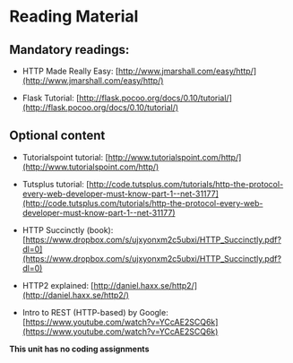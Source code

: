 # Reading Material

## Mandatory readings:

* HTTP Made Really Easy: [http://www.jmarshall.com/easy/http/](http://www.jmarshall.com/easy/http/)

* Flask Tutorial: [http://flask.pocoo.org/docs/0.10/tutorial/](http://flask.pocoo.org/docs/0.10/tutorial/)

## Optional content

* Tutorialspoint tutorial: [http://www.tutorialspoint.com/http/](http://www.tutorialspoint.com/http/)

* Tutsplus tutorial: [http://code.tutsplus.com/tutorials/http-the-protocol-every-web-developer-must-know-part-1--net-31177](http://code.tutsplus.com/tutorials/http-the-protocol-every-web-developer-must-know-part-1--net-31177)

* HTTP Succinctly (book): [https://www.dropbox.com/s/ujxyonxm2c5ubxi/HTTP_Succinctly.pdf?dl=0](https://www.dropbox.com/s/ujxyonxm2c5ubxi/HTTP_Succinctly.pdf?dl=0)

* HTTP2 explained: [http://daniel.haxx.se/http2/](http://daniel.haxx.se/http2/)

* Intro to REST (HTTP-based) by Google: [https://www.youtube.com/watch?v=YCcAE2SCQ6k](https://www.youtube.com/watch?v=YCcAE2SCQ6k)

**This unit has no coding assignments**
